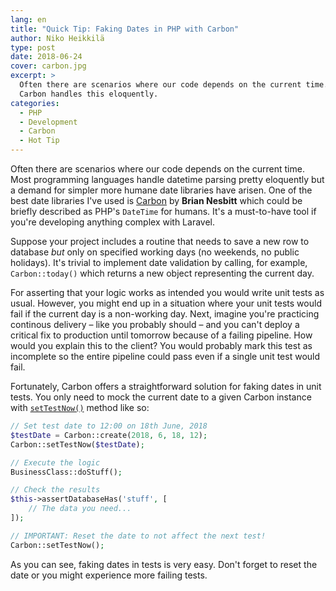 ```yaml
---
lang: en
title: "Quick Tip: Faking Dates in PHP with Carbon"
author: Niko Heikkilä
type: post
date: 2018-06-24
cover: carbon.jpg
excerpt: >
  Often there are scenarios where our code depends on the current time.
  Carbon handles this eloquently.
categories:
  - PHP
  - Development
  - Carbon
  - Hot Tip
---
```


Often there are scenarios where our code depends on the current time. Most programming languages handle datetime parsing pretty eloquently but a demand for simpler more humane date libraries have arisen. One of the best date libraries I've used is [Carbon][1] by **Brian Nesbitt** which could be briefly described as PHP's `DateTime` for humans. It's a must-to-have tool if you're developing anything complex with Laravel.

Suppose your project includes a routine that needs to save a new row to database _but_ only on specified working days (no weekends, no public holidays). It's trivial to implement date validation by calling, for example, `Carbon::today()` which returns a new object representing the current day.

For asserting that your logic works as intended you would write unit tests as usual. However, you might end up in a situation where your unit tests would fail if the current day is a non-working day. Next, imagine you're practicing continous delivery – like you probably should – and you can't deploy a critical fix to production until tomorrow because of a failing pipeline. How would you explain this to the client? You would probably mark this test as incomplete so the entire pipeline could pass even if a single unit test would fail.

Fortunately, Carbon offers a straightforward solution for faking dates in unit tests. You only need to mock the current date to a given Carbon instance with [`setTestNow()`][2] method like so:

```php
// Set test date to 12:00 on 18th June, 2018
$testDate = Carbon::create(2018, 6, 18, 12);
Carbon::setTestNow($testDate);

// Execute the logic
BusinessClass::doStuff();

// Check the results
$this->assertDatabaseHas('stuff', [
    // The data you need...
]);

// IMPORTANT: Reset the date to not affect the next test!
Carbon::setTestNow();
```

As you can see, faking dates in tests is very easy. Don't forget to reset the date or you might experience more failing tests.

[1]: https://carbon.nesbot.com/
[2]: https://carbon.nesbot.com/docs/#api-testing
